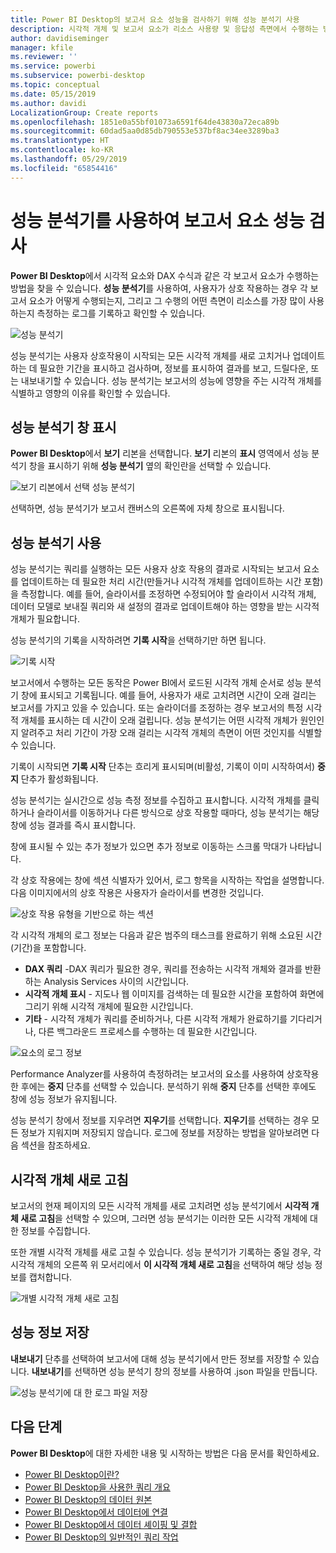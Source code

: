```yaml
---
title: Power BI Desktop의 보고서 요소 성능을 검사하기 위해 성능 분석기 사용
description: 시각적 개체 및 보고서 요소가 리소스 사용량 및 응답성 측면에서 수행하는 방법을 알아봅니다.
author: davidiseminger
manager: kfile
ms.reviewer: ''
ms.service: powerbi
ms.subservice: powerbi-desktop
ms.topic: conceptual
ms.date: 05/15/2019
ms.author: davidi
LocalizationGroup: Create reports
ms.openlocfilehash: 1851e0a55bf01073a6591f64de43830a72eca89b
ms.sourcegitcommit: 60dad5aa0d85db790553e537bf8ac34ee3289ba3
ms.translationtype: HT
ms.contentlocale: ko-KR
ms.lasthandoff: 05/29/2019
ms.locfileid: "65854416"
---
```

# <a name="use-performance-analyzer-to-examine-report-element-performance"></a>성능 분석기를 사용하여 보고서 요소 성능 검사

**Power BI Desktop**에서 시각적 요소와 DAX 수식과 같은 각 보고서 요소가 수행하는 방법을 찾을 수 있습니다. **성능 분석기**를 사용하여, 사용자가 상호 작용하는 경우 각 보고서 요소가 어떻게 수행되는지, 그리고 그 수행의 어떤 측면이 리소스를 가장 많이 사용하는지 측정하는 로그를 기록하고 확인할 수 있습니다.

![성능 분석기](media/desktop-performance-analyzer/performance-analyzer-01.png)

성능 분석기는 사용자 상호작용이 시작되는 모든 시각적 개체를 새로 고치거나 업데이트하는 데 필요한 기간을 표시하고 검사하며, 정보를 표시하여 결과를 보고, 드릴다운, 또는 내보내기할 수 있습니다. 성능 분석기는 보고서의 성능에 영향을 주는 시각적 개체를 식별하고 영향의 이유를 확인할 수 있습니다.

## <a name="displaying-the-performance-analyzer-pane"></a>성능 분석기 창 표시

**Power BI Desktop**에서 **보기** 리본을 선택합니다. **보기** 리본의 **표시** 영역에서 성능 분석기 창을 표시하기 위해 **성능 분석기** 옆의 확인란을 선택할 수 있습니다.

![보기 리본에서 선택 성능 분석기](media/desktop-performance-analyzer/performance-analyzer-02.png)

선택하면, 성능 분석기가 보고서 캔버스의 오른쪽에 자체 창으로 표시됩니다.

## <a name="using-performance-analyzer"></a>성능 분석기 사용

성능 분석기는 쿼리를 실행하는 모든 사용자 상호 작용의 결과로 시작되는 보고서 요소를 업데이트하는 데 필요한 처리 시간(만들거나 시각적 개체를 업데이트하는 시간 포함)을 측정합니다. 예를 들어, 슬라이서를 조정하면 수정되어야 할 슬라이서 시각적 개체, 데이터 모델로 보내질 쿼리와 새 설정의 결과로 업데이트해야 하는 영향을 받는 시각적 개체가 필요합니다. 

성능 분석기의 기록을 시작하려면 **기록 시작**을 선택하기만 하면 됩니다.

![기록 시작](media/desktop-performance-analyzer/performance-analyzer-03.png)

보고서에서 수행하는 모든 동작은 Power BI에서 로드된 시각적 개체 순서로 성능 분석기 창에 표시되고 기록됩니다. 예를 들어, 사용자가 새로 고치려면 시간이 오래 걸리는 보고서를 가지고 있을 수 있습니다. 또는 슬라이더를 조정하는 경우 보고서의 특정 시각적 개체를 표시하는 데 시간이 오래 걸립니다. 성능 분석기는 어떤 시각적 개체가 원인인지 알려주고 처리 기간이 가장 오래 걸리는 시각적 개체의 측면이 어떤 것인지를 식별할 수 있습니다. 

기록이 시작되면 **기록 시작** 단추는 흐리게 표시되며(비활성, 기록이 이미 시작하여서) **중지** 단추가 활성화됩니다. 

성능 분석기는 실시간으로 성능 측정 정보를 수집하고 표시합니다. 시각적 개체를 클릭하거나 슬라이서를 이동하거나 다른 방식으로 상호 작용할 때마다, 성능 분석기는 해당 창에 성능 결과를 즉시 표시합니다.

창에 표시될 수 있는 추가 정보가 있으면 추가 정보로 이동하는 스크롤 막대가 나타납니다.

각 상호 작용에는 창에 섹션 식별자가 있어서, 로그 항목을 시작하는 작업을 설명합니다. 다음 이미지에서의 상호 작용은 사용자가 슬라이서를 변경한 것입니다.

![상호 작용 유형을 기반으로 하는 섹션](media/desktop-performance-analyzer/performance-analyzer-04.png)

각 시각적 개체의 로그 정보는 다음과 같은 범주의 태스크를 완료하기 위해 소요된 시간(기간)을 포함합니다.

* **DAX 쿼리** -DAX 쿼리가 필요한 경우, 쿼리를 전송하는 시각적 개체와 결과를 반환하는 Analysis Services 사이의 시간입니다.
* **시각적 개체 표시** - 지도나 웹 이미지를 검색하는 데 필요한 시간을 포함하여 화면에 그리기 위해 시각적 개체에 필요한 시간입니다. 
* **기타** - 시각적 개체가 쿼리를 준비하거나, 다른 시각적 개체가 완료하기를 기다리거나, 다른 백그라운드 프로세스를 수행하는 데 필요한 시간입니다.

![요소의 로그 정보](media/desktop-performance-analyzer/performance-analyzer-06.png)

Performance Analyzer를 사용하여 측정하려는 보고서의 요소를 사용하여 상호작용한 후에는 **중지** 단추를 선택할 수 있습니다. 분석하기 위해 **중지** 단추를 선택한 후에도 창에 성능 정보가 유지됩니다.

성능 분석기 창에서 정보를 지우려면 **지우기**를 선택합니다. **지우기**를 선택하는 경우 모든 정보가 지워지며 저장되지 않습니다. 로그에 정보를 저장하는 방법을 알아보려면 다음 섹션을 참조하세요. 

## <a name="refreshing-visuals"></a>시각적 개체 새로 고침

보고서의 현재 페이지의 모든 시각적 개체를 새로 고치려면 성능 분석기에서 **시각적 개체 새로 고침**을 선택할 수 있으며, 그러면 성능 분석기는 이러한 모든 시각적 개체에 대한 정보를 수집합니다.

또한 개별 시각적 개체를 새로 고칠 수 있습니다. 성능 분석기가 기록하는 중일 경우, 각 시각적 개체의 오른쪽 위 모서리에서 **이 시각적 개체 새로 고침**을 선택하여 해당 성능 정보를 캡처합니다.

![개별 시각적 개체 새로 고침](media/desktop-performance-analyzer/performance-analyzer-07.png)

## <a name="saving-performance-information"></a>성능 정보 저장

**내보내기** 단추를 선택하여 보고서에 대해 성능 분석기에서 만든 정보를 저장할 수 있습니다. **내보내기**를 선택하면 성능 분석기 창의 정보를 사용하여 .json 파일을 만듭니다. 

![성능 분석기에 대 한 로그 파일 저장](media/desktop-performance-analyzer/performance-analyzer-05.png)


## <a name="next-steps"></a>다음 단계
**Power BI Desktop**에 대한 자세한 내용 및 시작하는 방법은 다음 문서를 확인하세요.

* [Power BI Desktop이란?](desktop-what-is-desktop.md)
* [Power BI Desktop을 사용한 쿼리 개요](desktop-query-overview.md)
* [Power BI Desktop의 데이터 원본](desktop-data-sources.md)
* [Power BI Desktop에서 데이터에 연결](desktop-connect-to-data.md)
* [Power BI Desktop에서 데이터 셰이핑 및 결합](desktop-shape-and-combine-data.md)
* [Power BI Desktop의 일반적인 쿼리 작업](desktop-common-query-tasks.md)   

